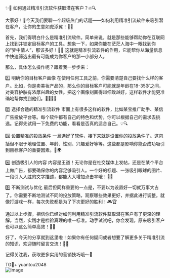 ✨🚀 如何通过精准引流软件获取潜在客户？🔥🔍

大家好！👋今天我们要聊一个超级热门的话题——如何利用精准引流软件来吸引潜在客户，让你的生意如虎添翼！💼✨

首先，我们得明白什么是精准引流软件。简单来说，就是那些能够帮助你在互联网上找到并锁定目标客户的工具。想象一下，如果你能在茫茫人海中一眼找到你的“梦中情人”，那该多好！🎯💕 这就是精准引流软件的作用，它能帮你从海量信息中快速筛选出最有可能成为你客户的那一小部分人。

那么，具体怎么操作呢？跟着我一步步来：

1️⃣ 明确你的目标客户画像
在使用任何工具之前，你需要清楚自己要找什么样的客户。比如，你是卖美妆产品的，那么你的目标客户可能就是年龄在18-35岁之间，对美容护肤有浓厚兴趣的女性。把这个画像刻画得越细致越好，这样软件才能更准确地帮你找到他们。👩‍🔬👩‍💻

2️⃣ 选择合适的精准引流软件
市面上有很多这样的软件，比如某宝推广助手、某信广告投放平台等。每个软件都有自己的特色和优势，你可以根据自己的需求去挑选。记得先试用一下免费的功能，看看是否真的适合自己。💡🔍

3️⃣ 设置精准的投放条件
一旦选好了软件，接下来就是设置你的投放条件了。这包括但不限于地理位置、年龄、性别、兴趣爱好等等。这些都是影响你能否成功吸引到目标客户的重要因素。🎯🌍

4️⃣ 创造吸引人的内容
内容是王道！无论你是在社交媒体上发帖，还是在某个平台上做广告，都要确保你的内容足够吸引人。一个好的标题、一张吸引眼球的图片、一段引人入胜的文字描述，都能大大增加点击率哦！🌟📝

5️⃣ 不断测试与优化
最后但同样重要的一点是，不要以为设置好一切就万事大吉了。你需要不断地测试不同的投放策略，观察哪些效果更好，并据此进行调整。就像打游戏一样，每次失败都是为了下次更好的胜利！🎮🏆

通过以上步骤，相信你已经对如何利用精准引流软件获取潜在客户有了更深的理解。当然，实践才是检验真理的唯一标准。动手试试吧，你会发现，原来吸引客户也可以这么简单高效！👏🎉

好了，今天的分享就到这里啦！如果你有任何疑问或者想要了解更多关于精准引流的知识，欢迎随时留言交流！💌💬

记得关注我，获取更多实用的营销技巧哦～🌟

TG💪+ yuantou2048  
![Image](https://github.com/user-attachments/assets/42a5a4a5-fea9-4a1d-8aa0-73e57e430cca)